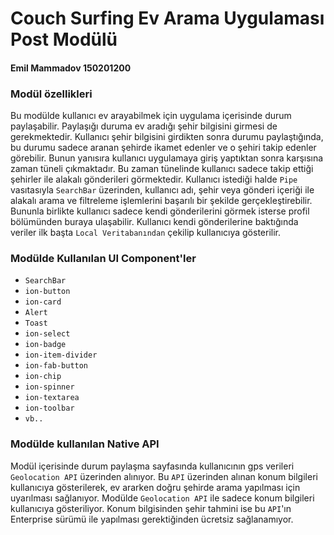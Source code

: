 # Couch Surfing Ev Arama Uygulaması Post Modülü

#### Emil Mammadov 150201200

### Modül özellikleri

Bu modülde kullanıcı ev arayabilmek için uygulama içerisinde durum paylaşabilir. 
Paylaşığı duruma ev aradığı şehir bilgisini girmesi de gerekmektedir. 
Kullanıcı şehir bilgisini girdikten sonra durumu paylaştığında, bu durumu sadece aranan şehirde ikamet edenler ve o şehiri takip edenler görebilir. 
Bunun yanısıra kullanıcı uygulamaya giriş yaptıktan sonra karşısına zaman tüneli çıkmaktadır. 
Bu zaman tünelinde kullanıcı sadece takip ettiği şehirler ile alakalı gönderileri görmektedir. 
Kullanıcı istediği halde `Pipe` vasıtasıyla `SearchBar` üzerinden, kullanıcı adı, şehir veya gönderi içeriği ile alakalı arama ve filtreleme işlemlerini başarılı bir şekilde gerçekleştirebilir. 
Bununla birlikte kullanıcı sadece kendi gönderilerini görmek isterse profil bölümünden buraya ulaşabilir. 
Kullanıcı kendi gönderilerine baktığında veriler ilk başta `Local Veritabanından` çekilip kullanıcıya gösterilir.

### Modülde Kullanılan UI Component'ler
- `SearchBar`
- `ion-button`
- `ion-card`
- `Alert`
- `Toast`
- `ion-select`
- `ion-badge`
- `ion-item-divider`
- `ion-fab-button`
- `ion-chip`
- `ion-spinner`
- `ion-textarea`
- `ion-toolbar`
- `vb..`

### Modülde kullanılan Native API
Modül içerisinde durum paylaşma sayfasında kullanıcının gps verileri `Geolocation API`
üzerinden alınıyor. Bu `API` üzerinden alınan konum bilgileri kullanıcıya gösterilerek,
ev ararken doğru şehirde arama yapılması için uyarılması sağlanıyor. Modülde `Geolocation API`
ile sadece konum bilgileri kullanıcıya gösteriliyor. Konum bilgisinden şehir tahmini ise bu `API`'ın Enterprise sürümü ile yapılması gerektiğinden ücretsiz sağlanamıyor.
 

